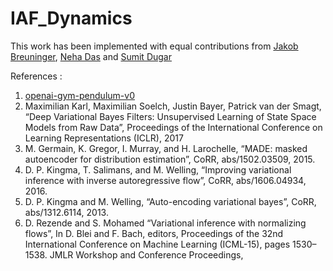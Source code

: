 # IAF_Dynamics

This work has been implemented with equal contributions from [Jakob Breuninger](https://github.com/JakobBreuninger), [Neha Das](https://github.com/neha191091) and [Sumit Dugar](https://github.com/dugarsumit)



References : 
1. [openai-gym-pendulum-v0](https://github.com/openai/gym/wiki/Pendulum-v0)
2. Maximilian Karl, Maximilian Soelch, Justin Bayer, Patrick van der Smagt, “Deep Variational Bayes Filters: Unsupervised Learning of State Space Models from Raw Data”, Proceedings of the International Conference on Learning Representations (ICLR), 2017
3. M. Germain, K. Gregor, I. Murray, and H. Larochelle, “MADE: masked autoencoder for distribution estimation”, CoRR, abs/1502.03509, 2015.
4. D. P. Kingma, T. Salimans, and M. Welling, “Improving variational inference with inverse autoregressive flow”, CoRR, abs/1606.04934, 2016.
5. D. P. Kingma and M. Welling, “Auto-encoding variational bayes”, CoRR, abs/1312.6114, 2013.
6. D. Rezende and S. Mohamed “Variational inference with normalizing flows”, In D. Blei and F. Bach, editors, Proceedings of the 32nd International Conference on Machine Learning (ICML-15), pages 1530–1538. JMLR Workshop and Conference Proceedings,
